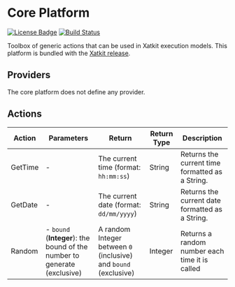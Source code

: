 Core Platform
=====

[![License Badge](https://img.shields.io/badge/license-EPL%202.0-brightgreen.svg)](https://opensource.org/licenses/EPL-2.0)
[![Build Status](https://travis-ci.com/xatkit-bot-platform/xatkit-core-platform.svg?branch=master)](https://travis-ci.com/xatkit-bot-platform/xatkit-core-platform)

Toolbox of generic actions that can be used in Xatkit execution models. This platform is bundled with the [Xatkit release](https://github.com/xatkit-bot-platform/xatkit-releases/releases).


## Providers

The core platform does not define any provider.

## Actions

| Action  | Parameters | Return                                  | Return Type | Description                                     |
| ------- | ---------- | --------------------------------------- | ----------- | ----------------------------------------------- |
| GetTime | -          | The current time (format: `hh:mm:ss`)   | String      | Returns the current time formatted as a String. |
| GetDate | -          | The current date (format: `dd/mm/yyyy`) | String      | Returns the current date formatted as a String. |
| Random | - `bound` (**Integer**): the bound of the number to generate (exclusive) | A random Integer between `0` (inclusive) and `bound` (exclusive) | Integer | Returns a random number each time it is called |

